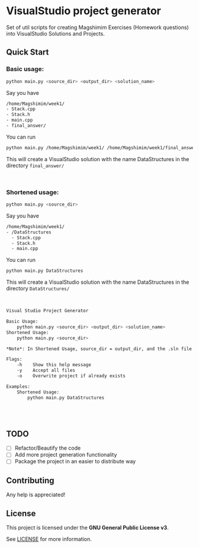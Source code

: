 # VisualStudio project generator

Set of util scripts for creating Magshimim Exercises (Homework questions)
into VisualStudio Solutions and Projects.

## Quick Start

### Basic usage: 
```sh
python main.py <source_dir> <output_dir> <solution_name>
```

Say you have
```sh
/home/Magshimim/week1/
- Stack.cpp
- Stack.h
- main.cpp
- final_answer/
```

You can run
```sh
python main.py /home/Magshimim/week1/ /home/Magshimim/week1/final_answer/ DataStructures
```
This will create a VisualStudio solution with the name DataStructures in the directory `final_answer/`

<br>

### Shortened usage:
```sh
python main.py <source_dir>
```

Say you have
```sh
/home/Magshimim/week1/
- /DataStructures
  - Stack.cpp
  - Stack.h
  - main.cpp
```
You can run
```bash
python main.py DataStructures
```
This will create a VisualStudio solution with the name DataStructures in the directory `DataStructures/`

<br>

```bash
Visual Studio Project Generator

Basic Usage:
    python main.py <source_dir> <output_dir> <solution_name>
Shortened Usage:
    python main.py <source_dir>

*Note*: In Shortened Usage, source_dir = output_dir, and the .sln file name is the <source_dir> name.

Flags:
    -h    Show this help message
    -y    Accept all files
    -o    Overwrite project if already exists

Examples:
    Shortened Usage:
        python main.py DataStructures
```

<br><br>

## TODO
- [ ] Refactor/Beautify the code
- [ ] Add more project generation functionality
- [ ] Package the project in an easier to distribute way

## Contributing

Any help is appreciated!

## License

This project is licensed under the **GNU General Public License v3**.

See [LICENSE](LICENSE) for more information.
